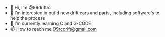 - 👋 Hi, I’m @99driftrc
- 👀 I’m interested in build new drift cars and parts, including software's to help the process
- 🌱 I’m currently learning C and G-CODE
- 📫 How to reach me 99rcdrift@gmail.com
